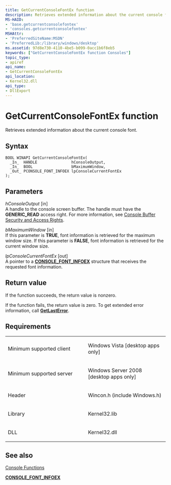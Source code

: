 ```yaml
---
title: GetCurrentConsoleFontEx function
description: Retrieves extended information about the current console font.
MS-HAID:
- 'base.getcurrentconsolefontex'
- 'consoles.getcurrentconsolefontex'
MSHAttr:
- 'PreferredSiteName:MSDN'
- 'PreferredLib:/library/windows/desktop'
ms.assetid: 97d8e730-4110-4be5-b099-0acc1b6f8eb5
keywords: ["GetCurrentConsoleFontEx function Consoles"]
topic_type:
- apiref
api_name:
- GetCurrentConsoleFontEx
api_location:
- Kernel32.dll
api_type:
- DllExport
---
```


# GetCurrentConsoleFontEx function


Retrieves extended information about the current console font.

Syntax
------

```ManagedCPlusPlus
BOOL WINAPI GetCurrentConsoleFontEx(
  _In_  HANDLE               hConsoleOutput,
  _In_  BOOL                 bMaximumWindow,
  _Out_ PCONSOLE_FONT_INFOEX lpConsoleCurrentFontEx
);
```

Parameters
----------

*hConsoleOutput* \[in\]  
A handle to the console screen buffer. The handle must have the **GENERIC\_READ** access right. For more information, see [Console Buffer Security and Access Rights](console-buffer-security-and-access-rights.md).

*bMaximumWindow* \[in\]  
If this parameter is **TRUE**, font information is retrieved for the maximum window size. If this parameter is **FALSE**, font information is retrieved for the current window size.

*lpConsoleCurrentFontEx* \[out\]  
A pointer to a [**CONSOLE\_FONT\_INFOEX**](console-font-infoex.md) structure that receives the requested font information.

Return value
------------

If the function succeeds, the return value is nonzero.

If the function fails, the return value is zero. To get extended error information, call [**GetLastError**](https://msdn.microsoft.com/library/windows/desktop/ms679360).

Requirements
------------

<table>
<colgroup>
<col width="50%" />
<col width="50%" />
</colgroup>
<tbody>
<tr class="odd">
<td><p>Minimum supported client</p></td>
<td><p>Windows Vista [desktop apps only]</p></td>
</tr>
<tr class="even">
<td><p>Minimum supported server</p></td>
<td><p>Windows Server 2008 [desktop apps only]</p></td>
</tr>
<tr class="odd">
<td><p>Header</p></td>
<td>Wincon.h (include Windows.h)</td>
</tr>
<tr class="even">
<td><p>Library</p></td>
<td>Kernel32.lib</td>
</tr>
<tr class="odd">
<td><p>DLL</p></td>
<td>Kernel32.dll</td>
</tr>
<tr class="even">
</tr>
<tr class="odd">
</tr>
<tr class="even">
</tr>
</tbody>
</table>

## <span id="see_also"></span>See also


[Console Functions](console-functions.md)

[**CONSOLE\_FONT\_INFOEX**](console-font-infoex.md)

 

 




